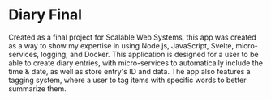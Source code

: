 # Diary Final
Created as a final project for Scalable Web Systems, this app was created as a way to show my expertise in using Node.js, JavaScript, Svelte, micro-services, logging, and Docker. This application is designed for a user to be able to create diary entries, with micro-services to automatically include the time & date, as well as store entry's ID and data. The app also features a tagging system, where a user to tag items with specific words to better summarize them.

